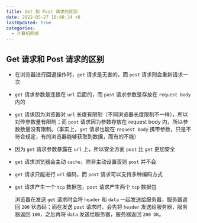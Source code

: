 ```yaml
---
title: Get 和 Post 请求的区别
date: 2022-05-27 18:48:34 +8
lastUpdated: true
categories:
  - 计算机网络
---
```


## Get 请求和 Post 请求的区别

- 在浏览器进行回退操作时，`get` 请求是无害的，而 `post` 请求则会重新请求一次

- `get` 请求参数是连接在 `url` 后面的，而 `post` 请求参数是存放在 `request body` 内的

- `get` 请求因为浏览器对 `url` 长度有限制（不同浏览器长度限制不一样），所以对传参数量有限制；而 `post` 请求因为参数存放在 request body 内，所以参数数量没有限制。（事实上，`get` 请求也能在 `request body` 携带参数，只是不符合规定，有的浏览器能够获取到数据，而有的不能）

- 因为 `get` 请求参数暴露在 `url` 上，所以安全方面 `post` 比 `get` 更加安全

- `get` 请求浏览器会主动 `cache`，除非主动设置否则 `post` 并不会

- `get` 请求只能进行 `url` 编码，而 `post` 请求可以支持多种编码方式

- `get` 请求产生一个 `tcp` 数据包，`post` 请求产生两个 `tcp` 数据包

  浏览器在发送 `get` 请求时会将 `header` 和 `data` 一起发送给服务器，服务器返回 `200` 状态码；而在发送 `post` 请求时，会先将 `header` 发送给服务器，服务器返回 `100`，之后再将 `data` 发送给服务器，服务器返回 `200 OK`。

